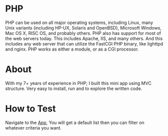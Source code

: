 # PHP

PHP can be used on all major operating systems, including Linux, many Unix variants (including HP-UX, Solaris and OpenBSD), Microsoft Windows, Mac OS X, RISC OS, and probably others. PHP also has support for most of the web servers today. This includes Apache, IIS, and many others. And this includes any web server that can utilize the FastCGI PHP binary, like lighttpd and nginx. PHP works as either a module, or as a CGI processor.

# About

With my 7+ years of experience in PHP; I built this mini app using MVC structure. Very easy to install, run and to explore the written code.

# How to Test

Navigate to the [App](https://ferasabdodeals.herokuapp.com/), You will get a default list then you can filter on whatever criteria you want.

